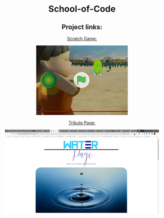 <div align="center">
<h1> School-of-Code</h1>
<h2>Project links:</h2>

<a href="https://scratch.mit.edu/projects/638326038/">Scratch Game:

<img src="https://github.com/Lucy-de-Rojas/School-of-Code/blob/main/Projects/ScratchGame.jpg" width=300>
</a>



<a href="https://lucy-de-rojas.github.io/tribute-page/"> Tribute Page:




<img src="https://github.com/Lucy-de-Rojas/School-of-Code/blob/main/Projects/Tribute-page.jpg" width=600>



</a>








</div>

